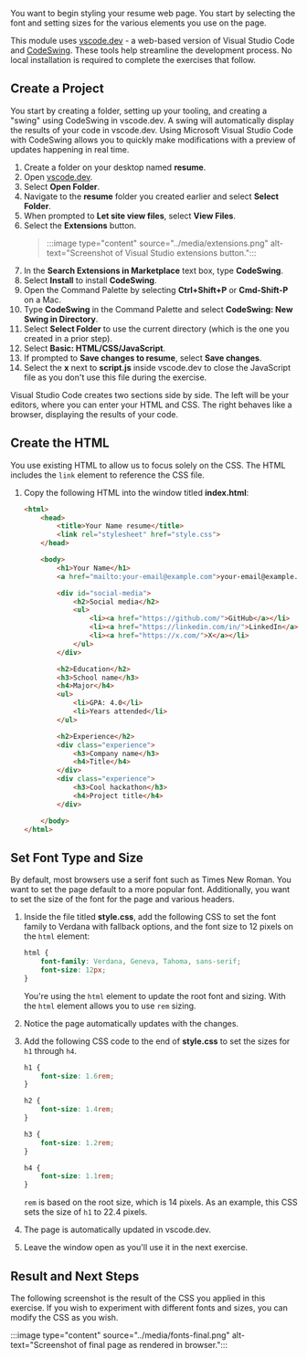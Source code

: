 You want to begin styling your resume web page. You start by selecting the font and setting sizes for the various elements you use on the page.

This module uses [vscode.dev](https://vscode.dev/) - a web-based version of Visual Studio Code and [CodeSwing](https://marketplace.visualstudio.com/items?itemName=codespaces-Contrib.codeswing). These tools help streamline the development process. No local installation is required to complete the exercises that follow.

## Create a Project

You start by creating a folder, setting up your tooling, and creating a "swing" using CodeSwing in vscode.dev. A swing will automatically display the results of your code in vscode.dev. Using Microsoft Visual Studio Code with CodeSwing allows you to quickly make modifications with a preview of updates happening in real time.

1. Create a folder on your desktop named **resume**.
1. Open [vscode.dev](https://vscode.dev).
1. Select **Open Folder**.
1. Navigate to the **resume** folder you created earlier and select **Select Folder**.
1. When prompted to **Let site view files**, select **View Files**.
1. Select the **Extensions** button.
    >:::image type="content" source="../media/extensions.png" alt-text="Screenshot of Visual Studio extensions button.":::
1. In the **Search Extensions in Marketplace** text box, type **CodeSwing**.
1. Select **Install** to install **CodeSwing**.
1. Open the Command Palette by selecting **Ctrl+Shift+P** or **Cmd-Shift-P** on a Mac.
1. Type **CodeSwing** in the Command Palette and select **CodeSwing: New Swing in Directory**.
1. Select **Select Folder** to use the current directory (which is the one you created in a prior step).
1. Select **Basic: HTML/CSS/JavaScript**.
1. If prompted to **Save changes to resume**, select **Save changes**.
1. Select the **x** next to **script.js** inside vscode.dev to close the JavaScript file as you don't use this file during the exercise.

Visual Studio Code creates two sections side by side. The left will be your editors, where you can enter your HTML and CSS. The right behaves like a browser, displaying the results of your code.

## Create the HTML

You use existing HTML to allow us to focus solely on the CSS. The HTML includes the `link` element to reference the CSS file.

1. Copy the following HTML into the window titled **index.html**:

    ```html
    <html>
        <head>
            <title>Your Name resume</title>
            <link rel="stylesheet" href="style.css">
        </head>

        <body>
            <h1>Your Name</h1>
            <a href="mailto:your-email@example.com">your-email@example.com</a>

            <div id="social-media">
                <h2>Social media</h2>
                <ul>
                    <li><a href="https://github.com/">GitHub</a></li>
                    <li><a href="https://linkedin.com/in/">LinkedIn</a></li>
                    <li><a href="https://x.com/">X</a></li>
                </ul>
            </div>

            <h2>Education</h2>
            <h3>School name</h3>
            <h4>Major</h4>
            <ul>
                <li>GPA: 4.0</li>
                <li>Years attended</li>
            </ul>

            <h2>Experience</h2>
            <div class="experience">
                <h3>Company name</h3>
                <h4>Title</h4>
            </div>
            <div class="experience">
                <h3>Cool hackathon</h3>
                <h4>Project title</h4>
            </div>

        </body>
    </html>
    ```

## Set Font Type and Size

By default, most browsers use a serif font such as Times New Roman. You want to set the page default to a more popular font. Additionally, you want to set the size of the font for the page and various headers.

1. Inside the file titled **style.css**, add the following CSS to set the font family to Verdana with fallback options, and the font size to 12 pixels on the `html` element:

    ```css
    html {
        font-family: Verdana, Geneva, Tahoma, sans-serif;
        font-size: 12px;
    }
    ```

    You're using the `html` element to update the root font and sizing. With the `html` element allows you to use `rem` sizing.

1. Notice the page automatically updates with the changes.
1. Add the following CSS code to the end of **style.css** to set the sizes for `h1` through `h4`.

    ```css
    h1 {
        font-size: 1.6rem;
    }

    h2 {
        font-size: 1.4rem;
    }

    h3 {
        font-size: 1.2rem;
    }

    h4 {
        font-size: 1.1rem;
    }
    ```

    `rem` is based on the root size, which is 14 pixels. As an example, this CSS sets the size of `h1` to 22.4 pixels.

1. The page is automatically updated in vscode.dev.
1. Leave the window open as you'll use it in the next exercise.

## Result and Next Steps

The following screenshot is the result of the CSS you applied in this exercise. If you wish to experiment with different fonts and sizes, you can modify the CSS as you wish.

:::image type="content" source="../media/fonts-final.png" alt-text="Screenshot of final page as rendered in browser.":::
